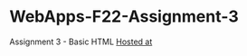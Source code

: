 # WebApps-F22-Assignment-3
Assignment 3 - Basic HTML
[Hosted at](https://github.com/44-563-Web-Apps-F22/44563-webapps-assignment-3-JeevankumariChevula/settings/branches)
